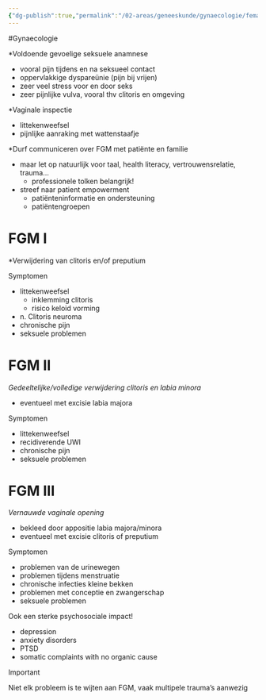 ```yaml
---
{"dg-publish":true,"permalink":"/02-areas/geneeskunde/gynaecologie/female-genital-mutilation/","noteIcon":"","created":"2024-11-24T10:55:11.878+01:00","updated":"2024-12-31T16:51:46.752+01:00"}
---
```


#Gynaecologie 


*Voldoende gevoelige seksuele anamnese
- vooral pijn tijdens en na seksueel contact
- oppervlakkige dyspareünie (pijn bij vrijen)
- zeer veel stress voor en door seks
- zeer pijnlijke vulva, vooral thv clitoris en omgeving

*Vaginale inspectie
- littekenweefsel
- pijnlijke aanraking met wattenstaafje

*Durf communiceren over FGM met patiënte en familie

- maar let op natuurlijk voor taal, health literacy, vertrouwensrelatie, trauma…
    - professionele tolken belangrijk!
- streef naar patient empowerment
    - patiënteninformatie en ondersteuning
    - patiëntengroepen


# FGM I
*Verwijdering van clitoris en/of preputium

Symptomen
- littekenweefsel
    - inklemming clitoris
    - risico keloid vorming
- n. Clitoris neuroma
- chronische pijn
- seksuele problemen

# FGM II

*Gedeeltelijke/volledige verwijdering clitoris en labia minora*
- eventueel met excisie labia majora

Symptomen
- littekenweefsel
- recidiverende UWI
- chronische pijn
- seksuele problemen

# FGM III

*Vernauwde vaginale opening*
- bekleed door appositie labia majora/minora
- eventueel met excisie clitoris of preputium

Symptomen
- problemen van de urinewegen
- problemen tijdens menstruatie
- chronische infecties kleine bekken
- problemen met conceptie en zwangerschap
- seksuele problemen

Ook een sterke psychosociale impact!
- depression
- anxiety disorders
- PTSD
- somatic complaints with no organic cause


> [!important]  
> Niet elk probleem is te wijten aan FGM, vaak multipele trauma’s aanwezig  

  



